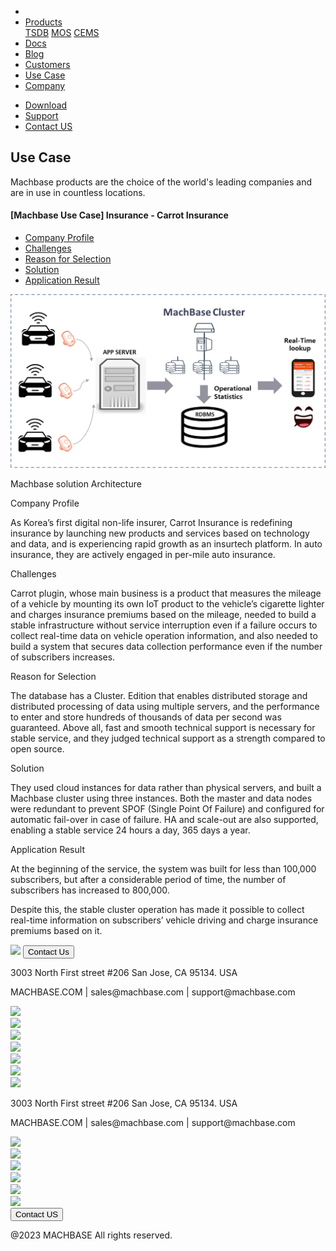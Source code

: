 ---
---

<head>
  <meta charset="UTF-8" />
  <meta name="viewport" content="width=device-width, initial-scale=1.0" />
  <link rel="stylesheet" type="text/css" href="../../css/common.css" />
  <link rel="stylesheet" type="text/css" href="../../css/style.css" />
</head>
<nav>
  <div class="homepage-menu-wrap">
    <div class="menu-left">
      <ul class="menu-left-ul">
        <li class="menu-logo">
          <a href="/home"><img src="../../img/machbase_logo_b.png" alt="" /></a>
        </li>
        <li class="menu-a products-menu-wrap" id="productsMenuWrap">
          <div>
            <a
              class="menu_active_border"
              id="menuActiveBorder"
              href="/home/tsdb"
              >Products</a
            >
            <div class="dropdown" id="dropdown">
              <a class="dropdown-link" href="/home/tsdb">TSDB</a>
              <a class="dropdown-link" href="/home/mos">MOS</a>
              <a
                class="dropdown-link"
                href="https://www.cems.ai/"
                target="_blank"
                >CEMS</a
              >
            </div>
          </div>
        </li>
        <li class="menu-a"><a href="/">Docs</a></li>
        <li class="menu-a"><a href="/home/blog">Blog</a></li>
        <li class="menu-a"><a href="/home/customers">Customers</a></li>
        <li class="menu-a"><a href="/home/usecase">Use Case</a></li>
        <li class="menu-a"><a href="/home/company">Company</a></li>
      </ul>
    </div>
    <div class="menu-right">
      <ul class="menu-right-ul">
        <li class="menu-a"><a href="/home/download">Download</a></li>
        <li class="menu-a"><a href="https://support.machbase.com/hc/en-us">Support</a></li>
        <li class="menu-a"><a href="/home/contactus">Contact US</a></li>
      </ul>
    </div>
  </div>
</nav>
 <section class="usecase_section0">
        <div>
            <h1 class="sub_page_title">Use Case</h1>
            <p class="sub_page_titletext">Machbase products are the choice of the world's leading companies and are in use in countless locations.</p>
        </div>
    </section>
    <section>
        <div class="tech-inner">
            <section>
                <div class="tech-inner">
                    <h4 class="blog-title">[Machbase Use Case] Insurance - Carrot Insurance</h4>
                    <ul class="tech-list-ul">
                    <a href="#anchor1">
                        <li class="tech-list-li" id="tech-list-li">Company Profile</li>
                        </a><a href="#anchor2">
                        <li class="tech-list-li" id="tech-list-li">Challenges</li>
                        </a>
                        <a href="#anchor3">
                        <li class="tech-list-li" id="tech-list-li">Reason for Selection</li>
                        </a>
                        <a href="#anchor4">
                        <li class="tech-list-li" id="tech-list-li">Solution</li>
                        </a>
                        <a href="#anchor5">
                        <li class="tech-list-li" id="tech-list-li">Application Result</li>
                        </a>
                    </ul>
                    <div class="tech-contents">
                        <div>
                            <div class="tech-img-wrap">
                                <img class="tech-img" src="../img/usecase_carrot.png" alt="" />
                            </div>
                            <p class="tech-contents-link-text">Machbase solution Architecture</p>
                            <p class="tech-title" id="anchor1">Company Profile</p>
                            <p class="tech-contents-text">
                                As Korea’s first digital non-life insurer, Carrot Insurance is redefining insurance by launching new products and services based on technology and data, and is
                                experiencing rapid growth as an insurtech platform. In auto insurance, they are actively engaged in per-mile auto insurance.
                            </p>
                            <p class="tech-title" id="anchor2">Challenges</p>
                            <p class="tech-contents-text">
                                Carrot plugin, whose main business is a product that measures the mileage of a vehicle by mounting its own IoT product to the vehicle’s cigarette lighter and charges
                                insurance premiums based on the mileage, needed to build a stable infrastructure without service interruption even if a failure occurs to collect real-time data on
                                vehicle operation information, and also needed to build a system that secures data collection performance even if the number of subscribers increases.
                            </p>
                            <p class="tech-title" id="anchor3">Reason for Selection</p>
                            <p class="tech-contents-text">
                                The database has a Cluster. Edition that enables distributed storage and distributed processing of data using multiple servers, and the performance to enter and store
                                hundreds of thousands of data per second was guaranteed. Above all, fast and smooth technical support is necessary for stable service, and they judged technical support
                                as a strength compared to open source.
                            </p>
                            <p class="tech-title" id="anchor4">Solution</p>
                            <p class="tech-contents-text">
                                They used cloud instances for data rather than physical servers, and built a Machbase cluster using three instances. Both the master and data nodes were redundant to
                                prevent SPOF (Single Point Of Failure) and configured for automatic fail-over in case of failure. HA and scale-out are also supported, enabling a stable service 24
                                hours a day, 365 days a year.
                            </p>
                            <p class="tech-title" id="anchor5">Application Result</p>
                            <p class="tech-contents-text">
                                At the beginning of the service, the system was built for less than 100,000 subscribers, but after a considerable period of time, the number of subscribers has
                                increased to 800,000.
                            </p>
                            <p class="tech-contents-text">
                                Despite this, the stable cluster operation has made it possible to collect real-time information on subscribers’ vehicle driving and charge insurance premiums based on
                                it.
                            </p>
                        </div>
                    </div>
                </div>
            </section>
        </div>
    </section>
<footer>
  <div class="footer_inner">
    <div class="footer-logo">
      <img class="footer-logo-img" src="../../img/machbase_logo_w.png" />
      <a href="/home/contactus">
      <button class="contactus">
        Contact Us
      </button>
      </a>
    </div>
    <div>
      <p class="footertext">
        3003 North First street #206 San Jose, CA 95134. USA
      </p>
    </div>
    <div class="footer_box">
      <div class="footer_text">
        <p>MACHBASE.COM | sales@machbase.com | support@machbase.com</p>
        <p class="footer_margin_top"></p>
      </div>
      <div class="sns">
        <div>
          <a href="https://twitter.com/machbase" target="_blank"
            ><img class="sns-img" src="../../img/twitter.png"
          /></a>
        </div>
        <div>
          <a href="https://github.com/machbase" target="_blank"
            ><img class="sns-img" src="../../img/github.png"
          /></a>
        </div>
        <div>
          <a href="https://www.linkedin.com/company/machbase" target="_blank"
            ><img src="../../img/linkedin.png"
          /></a>
        </div>
        <div>
          <a href="https://www.facebook.com/MACHBASE/" target="_blank"
            ><img class="sns-img" src="../../img/facebook.png"
          /></a>
        </div>
        <div>
          <a href="https://www.slideshare.net/machbase" target="_blank"
            ><img class="sns-img" src="../../img/slideshare.png"
          /></a>
        </div>
        <div>
          <a href="https://medium.com/machbase" target="_blank"
            ><img class="sns-img" src="../../img/medium.png"
          /></a>
        </div>
      </div>
    </div>
  </div>
  <div class="footer_tablet_inner">
    <div class="logo">
      <img class="footer-logo-img" src="../../img/machbase_logo_w.png" />
    </div>
    <div>
      <p class="footertext">
        3003 North First street #206 San Jose, CA 95134. USA
      </p>
    </div>
    <div class="footer_box">
      <div class="footer_text">
        <p>MACHBASE.COM | sales@machbase.com | support@machbase.com</p>
      </div>
      <div class="sns">
        <div>
          <a href="https://twitter.com/machbase" target="_blank"
            ><img class="sns-img" src="../../img/twitter.png"
          /></a>
        </div>
        <div>
          <a href="https://github.com/machbase" target="_blank"
            ><img class="sns-img" src="../../img/github.png"
          /></a>
        </div>
        <div>
          <a href="https://www.linkedin.com/company/machbase" target="_blank"
            ><img src="../../img/linkedin.png"
          /></a>
        </div>
        <div>
          <a href="https://www.facebook.com/MACHBASE/" target="_blank"
            ><img class="sns-img" src="../../img/facebook.png"
          /></a>
        </div>
        <div>
          <a href="https://www.slideshare.net/machbase" target="_blank"
            ><img class="sns-img" src="../../img/slideshare.png"
          /></a>
        </div>
        <div>
          <a href="https://medium.com/machbase" target="_blank"
            ><img class="sns-img" src="../../img/medium.png"
          /></a>
        </div>
      </div>
      <a href="/home/contactus">
      <button class="contactus">
        Contact US
      </button>
      </a>
    </div>
  </div>
  <div class="machbase_right">
    <p>@2023 MACHBASE All rights reserved.</p>
  </div>
</footer>
